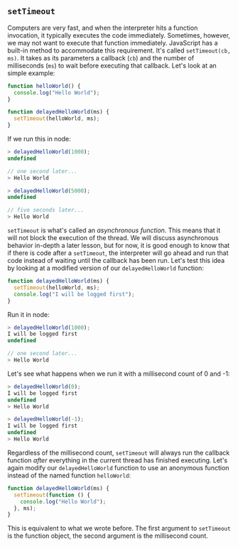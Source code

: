 ## `setTimeout`

Computers are very fast, and when the interpreter hits a function invocation, it typically executes the code immediately. Sometimes, however, we may not want to execute that function immediately. JavaScript has a built-in method to accommodate this requirement. It's called `setTimeout(cb, ms)`. It takes as its parameters a callback (`cb`) and the number of milliseconds (`ms`) to wait before executing that callback. Let's look at an simple example:

```js
function helloWorld() {
  console.log("Hello World");
}

function delayedHelloWorld(ms) {
  setTimeout(helloWorld, ms);
}
```

If we run this in node:

```js
> delayedHelloWorld(1000);
undefined

// one second later...
> Hello World

> delayedHelloWorld(5000);
undefined

// five seconds later...
> Hello World
```

`setTimeout` is what's called an *asynchronous function*. This means that it will not block the execution of the thread. We will discuss asynchronous behavior in-depth a later lesson, but for now, it is good enough to know that if there is code after a `setTimeout`, the interpreter will go ahead and run that code instead of waiting until the callback has been run. Let's test this idea by looking at a modified version of our `delayedHelloWorld` function:

```js
function delayedHelloWorld(ms) {
  setTimeout(helloWorld, ms);
  console.log("I will be logged first");
}
```

Run it in node:

```js
> delayedHelloWorld(1000);
I will be logged first
undefined

// one second later...
> Hello World
```

Let's see what happens when we run it with a millisecond count of 0 and -1:

```js
> delayedHelloWorld(0);
I will be logged first
undefined
> Hello World

> delayedHelloWorld(-1);
I will be logged first
undefined
> Hello World
```

Regardless of the millisecond count, `setTimeout` will always run the callback function *after* everything in the current thread has finished executing. Let's again modify our `delayedHelloWorld` function to use an anonymous function instead of the named function `helloWorld`:

```js
function delayedHelloWorld(ms) {
  setTimeout(function () {
    console.log("Hello World");
  }, ms);
}
```

This is equivalent to what we wrote before. The first argument to `setTimeout` is the function object, the second argument is the millisecond count.

